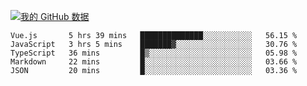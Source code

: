 [![我的 GitHub 数据](https://github-readme-stats.vercel.app/api?username=unbrain&?theme=dark)]()

<!--START_SECTION:waka-->
```text
Vue.js       5 hrs 39 mins   ██████████████░░░░░░░░░░░   56.15 % 
JavaScript   3 hrs 5 mins    ███████▓░░░░░░░░░░░░░░░░░   30.76 % 
TypeScript   36 mins         █▒░░░░░░░░░░░░░░░░░░░░░░░   05.98 % 
Markdown     22 mins         █░░░░░░░░░░░░░░░░░░░░░░░░   03.66 % 
JSON         20 mins         █░░░░░░░░░░░░░░░░░░░░░░░░   03.36 % 
```
<!--END_SECTION:waka-->
